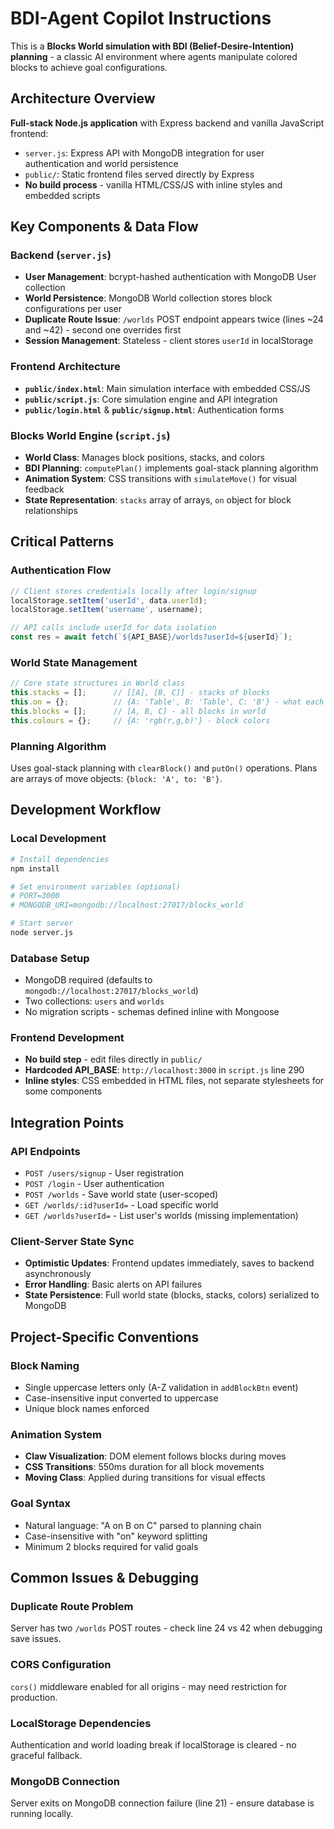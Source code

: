 # BDI-Agent Copilot Instructions

This is a **Blocks World simulation with BDI (Belief-Desire-Intention) planning** - a classic AI environment where agents manipulate colored blocks to achieve goal configurations.

## Architecture Overview

**Full-stack Node.js application** with Express backend and vanilla JavaScript frontend:
- `server.js`: Express API with MongoDB integration for user authentication and world persistence
- `public/`: Static frontend files served directly by Express
- **No build process** - vanilla HTML/CSS/JS with inline styles and embedded scripts

## Key Components & Data Flow

### Backend (`server.js`)
- **User Management**: bcrypt-hashed authentication with MongoDB User collection
- **World Persistence**: MongoDB World collection stores block configurations per user
- **Duplicate Route Issue**: `/worlds` POST endpoint appears twice (lines ~24 and ~42) - second one overrides first
- **Session Management**: Stateless - client stores `userId` in localStorage

### Frontend Architecture
- **`public/index.html`**: Main simulation interface with embedded CSS/JS
- **`public/script.js`**: Core simulation engine and API integration
- **`public/login.html`** & **`public/signup.html`**: Authentication forms

### Blocks World Engine (`script.js`)
- **World Class**: Manages block positions, stacks, and colors
- **BDI Planning**: `computePlan()` implements goal-stack planning algorithm
- **Animation System**: CSS transitions with `simulateMove()` for visual feedback
- **State Representation**: `stacks` array of arrays, `on` object for block relationships

## Critical Patterns

### Authentication Flow
```javascript
// Client stores credentials locally after login/signup
localStorage.setItem('userId', data.userId);
localStorage.setItem('username', username);

// API calls include userId for data isolation
const res = await fetch(`${API_BASE}/worlds?userId=${userId}`);
```

### World State Management
```javascript
// Core state structures in World class
this.stacks = [];      // [[A], [B, C]] - stacks of blocks
this.on = {};          // {A: 'Table', B: 'Table', C: 'B'} - what each block sits on
this.blocks = [];      // [A, B, C] - all blocks in world
this.colours = {};     // {A: 'rgb(r,g,b)'} - block colors
```

### Planning Algorithm
Uses goal-stack planning with `clearBlock()` and `putOn()` operations. Plans are arrays of move objects: `{block: 'A', to: 'B'}`.

## Development Workflow

### Local Development
```bash
# Install dependencies
npm install

# Set environment variables (optional)
# PORT=3000
# MONGODB_URI=mongodb://localhost:27017/blocks_world

# Start server
node server.js
```

### Database Setup
- MongoDB required (defaults to `mongodb://localhost:27017/blocks_world`)
- Two collections: `users` and `worlds`
- No migration scripts - schemas defined inline with Mongoose

### Frontend Development
- **No build step** - edit files directly in `public/`
- **Hardcoded API_BASE**: `http://localhost:3000` in `script.js` line 290
- **Inline styles**: CSS embedded in HTML files, not separate stylesheets for some components

## Integration Points

### API Endpoints
- `POST /users/signup` - User registration
- `POST /login` - User authentication  
- `POST /worlds` - Save world state (user-scoped)
- `GET /worlds/:id?userId=` - Load specific world
- `GET /worlds?userId=` - List user's worlds (missing implementation)

### Client-Server State Sync
- **Optimistic Updates**: Frontend updates immediately, saves to backend asynchronously
- **Error Handling**: Basic alerts on API failures
- **State Persistence**: Full world state (blocks, stacks, colors) serialized to MongoDB

## Project-Specific Conventions

### Block Naming
- Single uppercase letters only (A-Z validation in `addBlockBtn` event)
- Case-insensitive input converted to uppercase
- Unique block names enforced

### Animation System
- **Claw Visualization**: DOM element follows blocks during moves
- **CSS Transitions**: 550ms duration for all block movements
- **Moving Class**: Applied during transitions for visual effects

### Goal Syntax
- Natural language: "A on B on C" parsed to planning chain
- Case-insensitive with "on" keyword splitting
- Minimum 2 blocks required for valid goals

## Common Issues & Debugging

### Duplicate Route Problem
Server has two `/worlds` POST routes - check line 24 vs 42 when debugging save issues.

### CORS Configuration
`cors()` middleware enabled for all origins - may need restriction for production.

### LocalStorage Dependencies
Authentication and world loading break if localStorage is cleared - no graceful fallback.

### MongoDB Connection
Server exits on MongoDB connection failure (line 21) - ensure database is running locally.